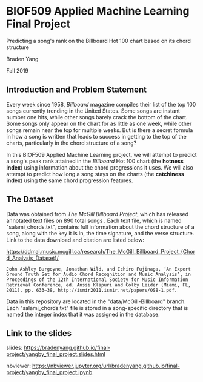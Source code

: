 # BIOF509 Applied Machine Learning Final Project

Predicting a song's rank on the Billboard Hot 100 chart based on its chord structure

Braden Yang

Fall 2019

## Introduction and Problem Statement

Every week since 1958, *Billboard* magazine compiles their list of the top 100 songs currently trending in the United States. Some songs are instant number one hits, while other songs barely crack the bottom of the chart. Some songs only appear on the chart for as little as one week, while other songs remain near the top for multiple weeks. But is there a secret formula in how a song is written that leads to success in getting to the top of the charts, particularly in the chord structure of a song?

In this BIOF509 Applied Machine Learning project, we will attempt to predict a song's peak rank attained in the *Billboard* Hot 100 chart (the **hotness index**) using information about the chord progressions it uses. We will also attempt to predict how long a song stays on the charts (the **catchiness index**) using the same chord progression features.

## The Dataset

Data was obtained from *The McGill Billboard Project*, which has released annotated text files on 890 total songs . Each text file, which is named "salami_chords.txt", contains full information about the chord structure of a song, along with the key it is in, the time signature, and the verse structure. Link to the data download and citation are listed below:

https://ddmal.music.mcgill.ca/research/The_McGill_Billboard_Project_(Chord_Analysis_Dataset)/

    John Ashley Burgoyne, Jonathan Wild, and Ichiro Fujinaga, ‘An Expert Ground Truth Set for Audio Chord Recognition and Music Analysis’, in Proceedings of the 12th International Society for Music Information Retrieval Conference, ed. Anssi Klapuri and Colby Leider (Miami, FL, 2011), pp. 633–38, http://ismir2011.ismir.net/papers/OS8-1.pdf.

Data in this repository are located in the "data/McGill-Billboard" branch. Each "salami_chords.txt" file is stored in a song-specific directory that is named the integer index that it was assigned in the database.

## Link to the slides

slides:   https://bradenyang.github.io/final-project/yangby_final_project.slides.html

nbviewer: https://nbviewer.jupyter.org/url/bradenyang.github.io/final-project/yangby_final_project.ipynb
